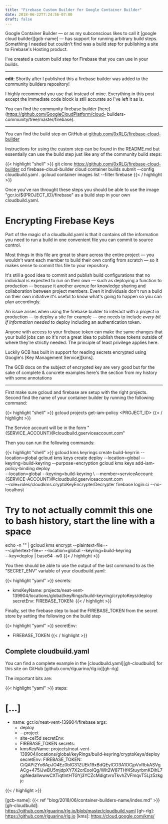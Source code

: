 ```yaml
---
title: "Firebase Custom Builder for Google Container Builder"
date: 2018-06-22T7:24:56-07:00
draft: false
---
```


Google Container Builder  — or as my subconscious likes to call it
[google cloud builder][gcb-name] — has support for running arbitrary build steps. Something I needed but couldn't find was
a build step for publishing a site to Firebase's Hosting product.

I've created a custom build step for Firebase that you can use in your builds.

---

**edit**: Shortly after I published this a firebase builder was added to the community builders
repository!

I highly recommend you use that instead of mine. Everything in this post except the immediate code
block is still accurate so I've left it as is.

You can find the community firebase builder [here](https://github.com/GoogleCloudPlatform/cloud-
builders-community/tree/master/firebase).

---

You can find the build step on GitHub at
[github.com/0xRLG/firebase-cloud-builder](https://github.com/0xRLG/firebase-cloud-builder)

Instructions for using the custom step can be found in the README.md but essentially can use
the build step just like any of the community build steps:

{{< highlight "shell" >}}
git clone https://github.com/0xRLG/firebase-cloud-builder
cd firebase-cloud-builder
cloud container builds submit --config cloudbuild.yaml .
gcloud container images list --filter firebase
{{< / highlight >}}

Once you've ran throught these steps  you should be able to use the image
"gcr.io/${PROJECT_ID}/firebase" as a build step in your own cloudbuild.yaml.

# Encrypting Firebase Keys

Part of the magic of a cloudbuild.yaml is that it contains *all* the information you need to
run a build in one convenient file you can commit to source control.

Most things in this file are great to share across the entire project — you wouldn't want each
member to build their own config from scratch — so it makes sense to commit this file to your
repository.

It's still a good idea to commit and publish build configurations that no individual is expected
to run on their own — such as deploying a function to production — because it another avenue for
knowledge sharing and collaboration between project members. Even it individuals don't run a build
on their own initiative it's useful to know what's going to happen so you can plan accordingly.

An issue arises when using the firebase builder to interact with a project in production — to
deploy a site for example — one needs to include *every bit if information needed* to deploy
including an authentication token.

Anyone with access to your firebase token can make the same changes that your build jobs can so it's
not a great idea to publish these tokens outside of where they're strictly needed. The principle of
least privilege applies here.

Luckily GCB has built in support for reading secrets encrypted using Google's
[Key Management Service][kms].


The GCB docs on the subject of encrypted key are very good but for the sake of complete & concrete
examples here's the section from my history with some annotations

---

First make sure gcloud and firebase are setup with the right projects. Second find the name of
your container builder by running the following command:

{{< highlight "shell" >}}
gcloud projects get-iam-policy <PROJECT_ID>
{{< / highlight >}}

The Service account will be in the form "{SERVICE_ACCOUNT}@cloudbuild.gserviceaccount.com"

Then you can run the following commands:

{{< highlight "shell" >}}
gcloud kms keyrings create build-keyrrin --location=global
gcloud kms keys create deploy  --location=global --keyring=build-keyring --purpose=encryption
gcloud kms keys add-iam-policy-binding deploy \
  --location=global --keyring=build-keyring \ 
  --member=serviceAccount:{SERVICE-ACCOUNT}@cloudbuild.gserviceaccount.com \
  --role=roles/cloudkms.cryptoKeyEncrypterDecrypter
firebase login:ci --no-localhost
# Try to not actually commit this one to bash history, start the line with a space
 echo -n "<SECRET>" | gcloud kms encrypt --plaintext-file=- \
   --ciphertext-file=- --location=global --keyring=build-keyring \
   --key=deploy | base64 -w0
{{< / highlight >}}

You then should be able to use the output of the last command to as the "SECRET_ENV" variable of
your cloudbuild.yaml:

{{< highlight "yaml" >}}
secrets:
  - kmsKeyName: projects/neat-vent-139904/locations/global/keyRings/build-keyring/cryptoKeys/deploy
    secretEnv:
      FIREBASE_TOKEN: <OUTPUT>
{{< / highlight >}}

Finally, set the firebase step to load the FIREBASE_TOKEN from the secret store by setting the
following on the build step

{{< highlight "yaml" >}}
  secretEnv:
   - FIREBASE_TOKEN
{{< / highlight >}}

## Complete cloudbuild.yaml

You can find a complete example in the [cloudbuild.yaml][gh-cloudbuild] for this site on GitHub
[github.com/rlguarino/rlg.io][gh-rlg]

The important bits are:

{{< highlight "yaml" >}}
steps:
# [...]
- name: gcr.io/neat-vent-139904/firebase
  args:
   - deploy
   - --project
   - site-ce15d
  secretEnv:
   - FIREBASE_TOKEN
secrets:
  - kmsKeyName: projects/neat-vent-139904/locations/global/keyRings/build-keyring/cryptoKeys/deploy
    secretEnv:
      FIREBASE_TOKEN: CiQAPi2Yo6ApJO4Ez0blG31ZUEk19xBdQEyICO3A1OCjpVvRbkASVgACg+475/JwBU5mjdpXY7X2crEooIQg/WIt2W87THf4StuyrbmKDihL7qpNedalIwwwCXTiqtIntHTGYj3YCZcMdigtvroTkvhZVFmqvT5Ljz5zkgjc

{{< / highlight >}}

[gcb-name]: {{< ref "blog/2018/06/container-builders-name/index.md" >}}
[gh-cloudbuild]: https://github.com/rlguarino/rlg.io/blob/master/cloudbuild.yaml
[gh-rlg]: https://github.com/rlguarino/rlg.io
[kms]: https://cloud.google.com/kms/
